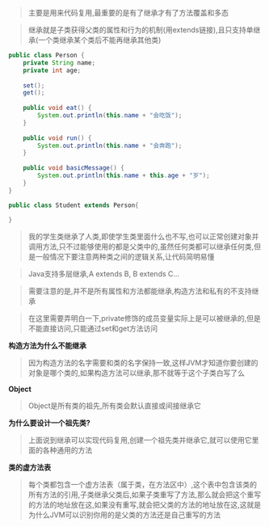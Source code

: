 
>主要是用来代码复用,最重要的是有了继承才有了方法覆盖和多态

>继承就是子类获得父类的属性和行为的机制(用extends链接),且只支持单继承(一个类继承某个类后不能再继承其他类)

```Java
public class Person {  
    private String name;  
    private int age;  
  
	set();
	get();
  
    public void eat() {  
        System.out.println(this.name + "会吃饭");  
    }  
  
    public void run() {  
        System.out.println(this.name + "会奔跑");  
    }  
  
    public void basicMessage() {  
        System.out.println(this.name + this.age + "岁");  
    }  
}

public class Student extends Person{  
  
}
```

>我的学生类继承了人类,即使学生类里面什么也不写,也可以正常创建对象并调用方法,只不过能够使用的都是父类中的,虽然任何类都可以继承任何类,但是一般情况下要注意两种类之间的逻辑关系,让代码简明易懂

>Java支持多层继承,A extends B, B extends C...

>需要注意的是,并不是所有属性和方法都能继承,构造方法和私有的不支持继承

>在这里需要弄明白一下,private修饰的成员变量实际上是可以被继承的,但是不能直接访问,只能通过set和get方法访问

**构造方法为什么不能继承**

>因为构造方法的名字需要和类的名字保持一致,这样JVM才知道你要创建的对象是哪个类的,如果构造方法可以继承,那不就等于这个子类白写了么


**Object**

>Object是所有类的祖先,所有类会默认直接或间接继承它

**为什么要设计一个祖先类?**

>上面说到继承可以实现代码复用,创建一个祖先类并继承它,就可以使用它里面的各种通用的方法


**类的虚方法表**

>每个类都包含一个虚方法表（属于类，在方法区中）,这个表中包含该类的所有方法的引用,子类继承父类后,如果子类重写了方法,那么就会把这个重写的方法的地址放在这,如果没有重写,就会把父类的方法的地址放在这,这就是为什么JVM可以识别你用的是父类的方法还是自己重写的方法






